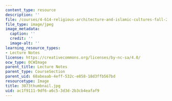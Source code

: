 ```yaml
---
content_type: resource
description: ''
file: /courses/4-614-religious-architecture-and-islamic-cultures-fall-2002/ac1f91119df6a6c53d3d2b3cb4eafaf9_3073thumbnail.jpg
file_type: image/jpeg
image_metadata:
  caption: ''
  credit: ''
  image-alt: ''
learning_resource_types:
- Lecture Notes
license: https://creativecommons.org/licenses/by-nc-sa/4.0/
ocw_type: OCWImage
parent_title: Lecture Notes
parent_type: CourseSection
parent_uid: 68abeaab-4eff-532c-e858-18d3ffb567bd
resourcetype: Image
title: 3073thumbnail.jpg
uid: ac1f9111-9df6-a6c5-3d3d-2b3cb4eafaf9
---
```

